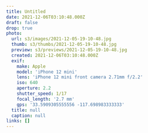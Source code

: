 ```yaml
---
title: Untitled
date: 2021-12-06T03:10:48.000Z
draft: false
drop: true
photo:
  url: s3/images/2021-12-05-19-10-48.jpg
  thumb: s3/thumbs/2021-12-05-19-10-48.jpg
  preview: s3/previews/2021-12-05-19-10-48.jpg
  created: 2021-12-06T03:10:48.000Z
  exif:
    make: Apple
    model: 'iPhone 12 mini'
    lens: 'iPhone 12 mini front camera 2.71mm f/2.2'
    iso: 640
    aperture: 2.2
    shutter_speed: 1/17
    focal_length: '2.7 mm'
    gps: '33.5909305555556 -117.698983333333'
  title: null
  caption: null
links: []
---
```

